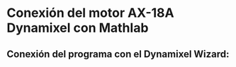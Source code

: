 # Conexión del motor AX-18A Dynamixel con Mathlab

## Conexión del programa con el Dynamixel Wizard:

